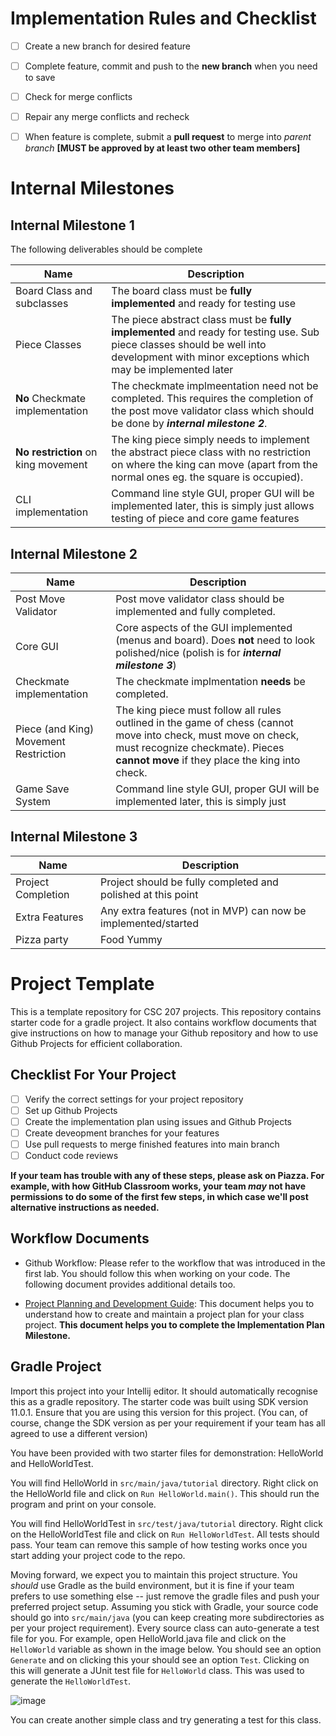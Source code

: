 # Implementation Rules and Checklist

- [ ]  Create a new branch for desired feature

- [ ]  Complete feature, commit and push to the **new branch** when you need to save

- [ ]  Check for merge conflicts
  
  - [ ]  Repair any merge conflicts and recheck

- [ ]  When feature is complete, submit a **pull request** to merge into *parent branch* **[MUST be approved by at least two other team members]**

# Internal Milestones

## Internal Milestone 1

The following deliverables should be complete

| Name                                | Description                                                                                                                                                                              |
| ----------------------------------- | ---------------------------------------------------------------------------------------------------------------------------------------------------------------------------------------- |
| Board Class and subclasses          | The board class must be **fully implemented** and ready for testing use                                                                                                                  |
| Piece Classes                       | The piece abstract class must be **fully implemented** and ready for testing use. Sub piece classes should be well into development with minor exceptions which may be implemented later |
| **No** Checkmate implementation     | The checkmate implmeentation need not be completed. This requires the completion of the post move validator class which should be done by ***internal milestone 2***.                    |
| **No restriction** on king movement | The king piece simply needs to implement the abstract piece class with no restriction on where the king can move (apart from the normal ones eg. the square is occupied).                |
| CLI implementation                  | Command line style GUI, proper GUI will be implemented later, this is simply just allows testing of piece and core game features                                                         |

## Internal Milestone 2

| Name                                  | Description                                                                                                                                                                                          |
| ------------------------------------- | ---------------------------------------------------------------------------------------------------------------------------------------------------------------------------------------------------- |
| Post Move Validator                   | Post move validator class should be implemented and fully completed.                                                                                                                                 |
| Core GUI                              | Core aspects of the GUI implemented (menus and board). Does **not** need to look polished/nice (polish is for ***internal milestone 3***)                                                            |
| Checkmate implementation              | The checkmate implmentation **needs** be completed.                                                                                                                                                  |
| Piece (and King) Movement Restriction | The king piece must follow all rules outlined in the game of chess (cannot move into check, must move on check, must recognize checkmate). Pieces **cannot move** if they place the king into check. |
| Game Save System                      | Command line style GUI, proper GUI will be implemented later, this is simply just                                                                                                                    |

## Internal Milestone 3

| Name               | Description                                                    |
| ------------------ | -------------------------------------------------------------- |
| Project Completion | Project should be fully completed and polished at this point   |
| Extra Features     | Any extra features (not in MVP) can now be implemented/started |
| Pizza party        | Food Yummy                                                     |



# Project Template

This is a template repository for CSC 207 projects. 
This repository contains starter code for a gradle project.
It also contains workflow documents that give instructions on how to manage your Github repository and how to use Github Projects for efficient collaboration.

## Checklist For Your Project

- [ ] Verify the correct settings for your project repository
- [ ] Set up Github Projects
- [ ] Create the implementation plan using issues and Github Projects
- [ ] Create deveopment branches for your features
- [ ] Use pull requests to merge finished features into main branch
- [ ] Conduct code reviews

**If your team has trouble with any of these steps, please ask on Piazza. For example, with how GitHub Classroom works, your team *may* not have permissions to do some of the first few steps, in which case we'll post alternative instructions as needed.**

## Workflow Documents

* Github Workflow: Please refer to the workflow that was introduced in the first lab. You should follow this when working on your code. The following document provides additional details too.

* [Project Planning and Development Guide](project_plan_dev.md): This document helps you to understand how to create and maintain a project plan for your class project. **This document helps you to complete the Implementation Plan Milestone.**

## Gradle Project

Import this project into your Intellij editor. It should automatically recognise this as a gradle repository.
The starter code was built using SDK version 11.0.1. Ensure that you are using this version for this project. (You can, of course, change the SDK version as per your requirement if your team has all agreed to use a different version)

You have been provided with two starter files for demonstration: HelloWorld and HelloWorldTest.

You will find HelloWorld in `src/main/java/tutorial` directory. Right click on the HelloWorld file and click on `Run HelloWorld.main()`.
This should run the program and print on your console.

You will find HelloWorldTest in `src/test/java/tutorial` directory. Right click on the HelloWorldTest file and click on `Run HelloWorldTest`.
All tests should pass. Your team can remove this sample of how testing works once you start adding your project code to the repo.

Moving forward, we expect you to maintain this project structure. You *should* use Gradle as the build environment, but it is fine if your team prefers to use something else -- just remove the gradle files and push your preferred project setup. Assuming you stick with Gradle, your source code should go into `src/main/java` (you can keep creating more subdirectories as per your project requirement). Every source class can auto-generate a test file for you. For example, open HelloWorld.java file and click on the `HelloWorld` variable as shown in the image below. You should see an option `Generate` and on clicking this your should see an option `Test`. Clicking on this will generate a JUnit test file for `HelloWorld` class. This was used to generate the `HelloWorldTest`.

![image](https://user-images.githubusercontent.com/5333020/196066655-d3c97bf4-fdbd-46b0-b6ae-aeb8dbcf351d.png)

You can create another simple class and try generating a test for this class.
